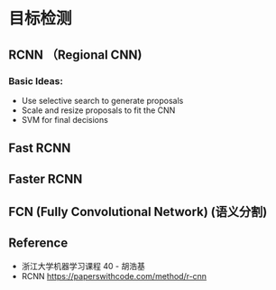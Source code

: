 # 目标检测

## RCNN （Regional CNN)

### Basic Ideas:
* Use selective search to generate proposals
* Scale and resize proposals to fit the CNN
* SVM for final decisions

## Fast RCNN

## Faster RCNN

## FCN (Fully Convolutional Network) (语义分割)

## Reference
* 浙江大学机器学习课程 40 - 胡浩基
* RCNN https://paperswithcode.com/method/r-cnn

